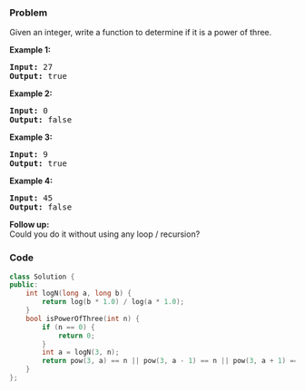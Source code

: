 ### Problem
<p>Given an integer, write a function to determine if it is a power of three.</p>

<p><b>Example 1:</b></p>

<pre>
<strong>Input:</strong> 27
<strong>Output:</strong> true
</pre>

<p><b>Example 2:</b></p>

<pre>
<strong>Input:</strong> 0
<strong>Output:</strong> false</pre>

<p><b>Example 3:</b></p>

<pre>
<strong>Input:</strong> 9
<strong>Output:</strong> true</pre>

<p><b>Example 4:</b></p>

<pre>
<strong>Input:</strong> 45
<strong>Output:</strong> false</pre>

<p><b>Follow up:</b><br />
Could you do it without using any loop / recursion?</p>

### Code
```cpp
class Solution {
public:
    int logN(long a, long b) {
        return log(b * 1.0) / log(a * 1.0);
    }
    bool isPowerOfThree(int n) {
        if (n == 0) {
            return 0;
        }
        int a = logN(3, n);
        return pow(3, a) == n || pow(3, a - 1) == n || pow(3, a + 1) == n;
    }
};
```
